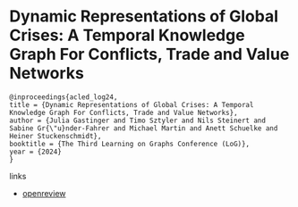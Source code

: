 # Dynamic Representations of Global Crises: A Temporal Knowledge Graph For Conflicts, Trade and Value Networks

```
@inproceedings{acled_log24,
title = {Dynamic Representations of Global Crises: A Temporal Knowledge Graph For Conflicts, Trade and Value Networks},
author = {Julia Gastinger and Timo Sztyler and Nils Steinert and Sabine Gr{\"u}nder-Fahrer and Michael Martin and Anett Schuelke and Heiner Stuckenschmidt},
booktitle = {The Third Learning on Graphs Conference (LoG)},
year = {2024}
}
```

links
- [openreview](https://openreview.net/forum?id=LipaBQwFeZ)
